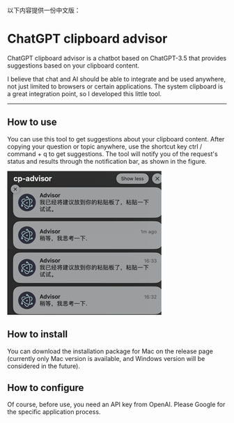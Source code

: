 以下内容提供一份中文版：
# ChatGPT clipboard advisor
ChatGPT clipboard advisor is a chatbot based on ChatGPT-3.5 that provides suggestions based on your clipboard content. 

I believe that chat and AI should be able to integrate and be used anywhere, not just limited to browsers or certain applications. 
The system clipboard is a great integration point, so I developed this little tool.

---

## How to use
You can use this tool to get suggestions about your clipboard content. 
After copying your question or topic anywhere, use the shortcut key ctrl / command + q to get suggestions. 
The tool will notify you of the request's status and results through the notification bar, as shown in the figure.

![process-status-img](./assets/process-status.png)

## How to install
You can download the installation package for Mac on the release page (currently only Mac version is available, and Windows version will be considered in the future).

## How to configure
Of course, before use, you need an API key from OpenAI. Please Google for the specific application process.